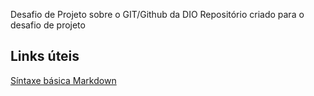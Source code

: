 Desafio de Projeto sobre o GIT/Github da DIO
Repositório criado para o desafio de projeto

## Links úteis
[Síntaxe básica Markdown](https://www.markdownguide.org/basic-syntax/)
